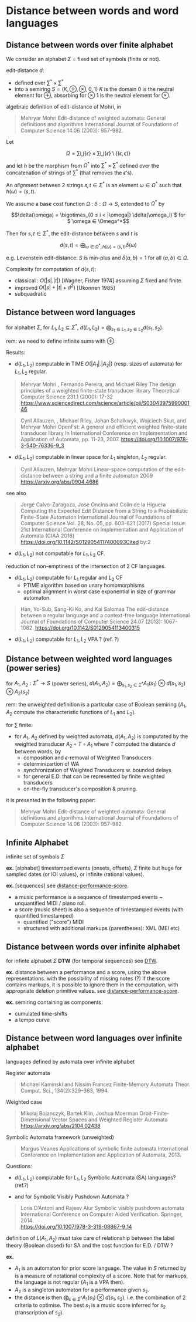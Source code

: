 # Distance between words and word languages


## Distance between words over finite alphabet
We consider an alphabet $`\Sigma`$ = fixed set of symbols (finite or not).

edit-distance $`d`$:
- defined over $`∑^* \times ∑^*`$ 
- into a semiring  $`S = ( K, \oplus, \otimes, 0, 1)`$ 
  $`K`$ is the domain
  $`0`$ is the neutral element for $`\oplus`$, absorbing for $`\otimes`$
  $`1`$ is the neutral element for $`\otimes`$.

algebraic definition of edit-distance of Mohri, in 

> Mehryar Mohri 
> Edit-distance of weighted automata: General definitions and algorithms
> International Journal of Foundations of Computer Science 14.06 (2003): 957-982.



Let 
```math
\Omega = ∑ ⋃ \{ \epsilon \} \times ∑ ⋃ \{ \epsilon \} \setminus \{ (\epsilon, \epsilon) \}
``` 

and let $`h`$ be the morphism from $`\Omega^*`$ into $`∑^* \times ∑^*`$  defined over the concatenation of strings of $`∑^*`$ (that removes the $`\epsilon`$'s).

An *alignment* between 2 strings  $`s, t ∈ \Sigma^*`$ is an element $`\omega ∈ \Omega^*`$ such that $`h(\omega) = (s, t)`$.

We assume a base cost function $`\Omega`$ : $`\delta: \Omega \to S`$, extended to $`\Omega^*`$ by  
```math
\delta(\omega) = \bigotimes_{0 ≤ i < |\omega|} \delta(\omega_i)`$  for $`\omega ∈ \Omega^*
```

Then for $`s, t ∈ \Sigma^*`$, the edit-distance between $`s`$ and $`t`$ is  
```math
d(s, t) = \bigoplus_{\omega ∈ \Omega^*, h(\omega) = (s, t)} \delta(\omega)
```

e.g. Levenstein edit-distance: $`S`$ is min-plus and $`\delta(a, b) = 1`$ for all $`(a, b) ∈ \Omega`$.



Complexity for computation of $`d(s, t)`$:
  - classical : $`O(|s| . |t|)`$ [Wagner, Fisher 1974]
    assuming $`\Sigma`$ fixed and finite.
  - improved $`O(|s| + |t| + d^2)`$ [Ukonnen 1985]
  - subquadratic


## Distance between word languages
for alphabet $`\Sigma`$,
for $`L_1, L_2 \subseteq \Sigma^*`$, 
$`d(L_1, L_2) = \bigoplus_{s_1 \in L_1, s_2 \in L_2} d(s_1, s_2)`$. 

rem: we need to define infinite sums with $`\oplus`$.

Results:
- $`d(L_1, L_2)`$ computable in TIME $`O(| A_1| . | A_2 |)`$ (resp. sizes of automata) for $`L_1, L_2`$ regular.

> Mehryar Mohri , Fernando Pereira, and Michael Riley
> The design principles of a weighted finite-state transducer library
> Theoretical Computer Science 231.1 (2000): 17-32
https://www.sciencedirect.com/science/article/pii/S0304397599000146

> Cyril Allauzen, , Michael Riley, Johan Schalkwyk, Wojciech Skut, and Mehryar Mohri
> OpenFst: A general and efficient weighted finite-state transducer library
> In International Conference on Implementation and Application of Automata, pp. 11-23, 2007.
https://doi.org/10.1007/978-3-540-76336-9_3


- $`d(L_1, L_2)`$ computable in linear space for $`L_1`$ singleton, $`L_2`$ regular.

> Cyril Allauzen, Mehryar Mohri
> Linear-space computation of the edit-distance between a string and a finite automaton
> 2009
https://arxiv.org/abs/0904.4686  

see also

> Jorge Calvo-Zaragoza, Jose Oncina and Colin de la Higuera
> Computing the Expected Edit Distance from a String to a Probabilistic Finite-State Automaton
> International Journal of Foundations of Computer Science Vol. 28, No. 05, pp. 603-621 (2017) Special Issue: 21st International Conference on Implementation and Application of Automata (CIAA 2016)
https://doi.org/10.1142/S0129054117400093Cited by:2



- $`d(L_1, L_2)`$ not computable for $`L_1, L_2`$ CF.

reduction of non-emptiness of the intersection of 2 CF languages.

- $`d(L_1, L_2)`$ computable for $`L_1`$ regular and $`L_2`$ CF
  - PTIME algorithm based on unary homomorphisms
  - optimal alignment in worst case exponential in size of grammar automaton.

> Han, Yo-Sub, Sang-Ki Ko, and Kai Salomaa
> The edit-distance between a regular language and a context-free language
> International Journal of Foundations of Computer Science 24.07 (2013): 1067-1082.
https://doi.org/10.1142/S0129054113400315

- $`d(L_1, L_2)`$ computable for $`L_1, L_2`$ VPA ?
  (ref. ?) 


## Distance between weighted word languages (power series)
for $`A_1, A_2 : \Sigma^*  \to S`$ (power series),
$`d(A_1, A_2) = \bigoplus_{s_1, s_2 \in \Sigma^*} 
  A_1(s_1) \otimes d(s_1, s_2) \otimes A_2(s_2)`$ 

rem: the unweighted definition is a particular case of Boolean semiring ($`A_1`$, $`A_2`$ compute the characteristic functions of $`L_1`$ and $`L_2`$).


for $`∑`$ finite:
- for $`A_1`$,  $`A_2`$ defined by weighted automata, $`d(A_1, A_2)`$ is computated by the weighted transducer $`A_2 \circ T \circ A_1`$  where $`T`$ computed the distance $`d`$ between words, by
  - composition and $`\epsilon`$-removal of Weighted Transducers
  - determinizartion of WA
  - synchronization of Weighted Transducers w. bounded delays
  - for general E.D. that can be represented by finite weighted transducers
  - on-the-fly transducer's composition & pruning.

it is presented in the following paper:

> Mehryar Mohri 
> Edit-distance of weighted automata: General definitions and algorithms
> International Journal of Foundations of Computer Science 14.06 (2003): 957-982.



## Infinite Alphabet
infinite set of symbols $`\Sigma`$

**ex.**  [alphabet]
timestamped events (onsets, offsets), 
$`\Sigma`$ finite but huge for sampled dates (or IOI values), or infinite (rational values).

**ex.** [sequences] see [distance-performance-score](distance-performance-score.md).

- a music performance is a sequence of timestamped events ~ unquantified MIDI / piano roll.
- a score (music sheet) is also a sequence of timestamped events (with quantified timestamped)
  - quantified ("score") MIDI
  - structured with additional markups (parentheses): XML (MEI etc)

## Distance between words over infinite alphabet

for infinte alphabet $`\Sigma`$ 
**DTW** (for temporal sequences) see [DTW](DTW.md).

**ex.** distance between a performance and a score, using the above representations.
with the possibility of missing notes (?)
If the score contains markups, it is possible to ignore them in the computation, with appropriate deletion primitive values. see [distance-performance-score](distance-performance-score.md). 

**ex.** semiring containing as components:

- cumulated time-shifts
- a tempo curve

## Distance between word languages over infinite alphabet
languages defined by automata over infinite alphabet


Register automata

> Michael Kaminski and Nissim Francez
> Finite-Memory Automata
> Theor. Comput. Sci., 134(2):329–363, 1994.

Weighted case

> Mikołaj Bojanczyk, Bartek Klin, Joshua Moerman 
> Orbit-Finite-Dimensional Vector Spaces and Weighted Register Automata
https://arxiv.org/abs/2104.02438

Symbolic Automata framework (unweighted)

> Margus Veanes
> Applications of symbolic finite automata
> International Conference on Implementation and Application of Automata, 2013.

Questions:

- $`d(L_1, L_2)`$ computable for $`L_1, L_2`$ Symbolic Automata (SA) languages?
  (ref.?)
  
- and for Symbolic Visibly Pushdown Automata ?
  
> Loris D’Antoni and Rajeev Alur 
> Symbolic visibly pushdown automata
> International Conference on Computer Aided Verification. Springer, 2014.  
https://doi.org/10.1007/978-3-319-08867-9_14

definition of $`L(A_1, A_2)`$ must take care of relationship between the label theory (Boolean closed) for SA and the cost function for E.D. / DTW ?

**ex.** 

- $`A_1`$ is an automaton for prior score language. 
  The value in $`S`$ returned by is a measure of notational complexity of a score.
  Note that for markups, the language is not regular ($`A_1`$ is a VPA then).
- $`A_2`$ is a singleton automaton for a performance given $`s_2`$.
- the distance is then $`\bigoplus_{s ∈ \Sigma^*} A_1(s_1) \otimes d(s_1, s_2)`$, i.e. the combination of 2 criteria to optimise. 
  The best $`s_1`$ is a music score inferred for $`s_2`$ (transcription of $`s_2`$).

